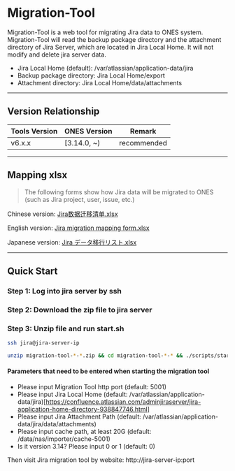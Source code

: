 # Migration-Tool

Migration-Tool is a web tool for migrating Jira data to ONES system.
Migration-Tool will read the backup package directory and the attachment directory of Jira Server, which are located in Jira Local Home.
It will not modify and delete jira server data.

- Jira Local Home (default): /var/atlassian/application-data/jira
- Backup package directory: Jira Local Home/export
- Attachment directory: Jira Local Home/data/attachments

---

## Version Relationship


| Tools Version | ONES Version | Remark      |
| ------------- | ------------ | ----------- |
| v6.x.x        | [3.14.0, ~)  | recommended |

---

## Mapping xlsx

> The following forms show how Jira data will be migrated to ONES (such as Jira project, user, issue, etc.)

Chinese version: [Jira数据迁移清单.xlsx](https://github.com/BangWork/migration-tool-assets/raw/master/Jira%207.10%EF%BC%88Server%EF%BC%89%E6%95%B0%E6%8D%AE%E8%BF%81%E7%A7%BB%E6%B8%85%E5%8D%95.xlsx)

English version: [Jira migration mapping form.xlsx](https://github.com/BangWork/migration-tool-assets/raw/master/Jira%20migration%20mapping%20form.xlsx)

Japanese version: [Jira データ移行リスト.xlsx](https://github.com/BangWork/migration-tool-assets/raw/master/Jira%20%E3%83%87%E3%83%BC%E3%82%BF%E7%A7%BB%E8%A1%8C%E3%83%AA%E3%82%B9%E3%83%88%E3%82%92%E3%83%80%E3%82%A6%E3%83%B3%E3%83%AD%E3%83%BC%E3%83%89.xlsx)

---

## Quick Start

### Step 1: Log into jira server by ssh

### Step 2: Download the zip file to jira server

### Step 3: Unzip file and run start.sh

```bash
ssh jira@jira-server-ip

unzip migration-tool-*-*.zip && cd migration-tool-*-* && ./scripts/start.sh
```

#### Parameters that need to be entered when starting the migration tool

* Please input Migration Tool http port (default: 5001)
* Please input Jira Local Home (default: /var/atlassian/application-data/jira)[https://confluence.atlassian.com/adminjiraserver/jira-application-home-directory-938847746.html]
* Please input Jira Attachment Path (default: /var/atlassian/application-data/jira/data/attachments)
* Please input cache path, at least 20G (default: /data/nas/importer/cache-5001)
* Is it version 3.14? Please input 0 or 1 (default: 0)

Then visit Jira migration tool by website: http://jira-server-ip:port
